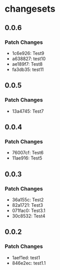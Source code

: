 # changesets

## 0.0.6

### Patch Changes

- 1c6e926: Test9
- a638827: test10
- ae189f7: Test8
- fa3db35: test11

## 0.0.5

### Patch Changes

- 13a4745: Test7

## 0.0.4

### Patch Changes

- 76007cf: Test6
- 11ae916: Test5

## 0.0.3

### Patch Changes

- 36a155c: Test2
- 82a1721: Test3
- 071fac0: Test3.1
- 30c8532: Test4

## 0.0.2

### Patch Changes

- 1aef1ed: test1
- 846e2ec: test1.1
